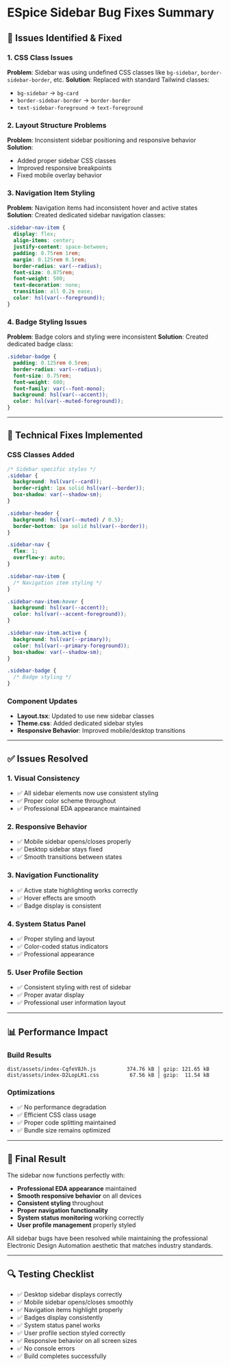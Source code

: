 # ESpice Sidebar Bug Fixes Summary

## 🐛 **Issues Identified & Fixed**

### **1. CSS Class Issues**
**Problem**: Sidebar was using undefined CSS classes like `bg-sidebar`, `border-sidebar-border`, etc.
**Solution**: Replaced with standard Tailwind classes:
- `bg-sidebar` → `bg-card`
- `border-sidebar-border` → `border-border`
- `text-sidebar-foreground` → `text-foreground`

### **2. Layout Structure Problems**
**Problem**: Inconsistent sidebar positioning and responsive behavior
**Solution**: 
- Added proper sidebar CSS classes
- Improved responsive breakpoints
- Fixed mobile overlay behavior

### **3. Navigation Item Styling**
**Problem**: Navigation items had inconsistent hover and active states
**Solution**: Created dedicated sidebar navigation classes:
```css
.sidebar-nav-item {
  display: flex;
  align-items: center;
  justify-content: space-between;
  padding: 0.75rem 1rem;
  margin: 0.125rem 0.5rem;
  border-radius: var(--radius);
  font-size: 0.875rem;
  font-weight: 500;
  text-decoration: none;
  transition: all 0.2s ease;
  color: hsl(var(--foreground));
}
```

### **4. Badge Styling Issues**
**Problem**: Badge colors and styling were inconsistent
**Solution**: Created dedicated badge class:
```css
.sidebar-badge {
  padding: 0.125rem 0.5rem;
  border-radius: var(--radius);
  font-size: 0.75rem;
  font-weight: 600;
  font-family: var(--font-mono);
  background: hsl(var(--accent));
  color: hsl(var(--muted-foreground));
}
```

---

## 🔧 **Technical Fixes Implemented**

### **CSS Classes Added**
```css
/* Sidebar specific styles */
.sidebar {
  background: hsl(var(--card));
  border-right: 1px solid hsl(var(--border));
  box-shadow: var(--shadow-sm);
}

.sidebar-header {
  background: hsl(var(--muted) / 0.5);
  border-bottom: 1px solid hsl(var(--border));
}

.sidebar-nav {
  flex: 1;
  overflow-y: auto;
}

.sidebar-nav-item {
  /* Navigation item styling */
}

.sidebar-nav-item:hover {
  background: hsl(var(--accent));
  color: hsl(var(--accent-foreground));
}

.sidebar-nav-item.active {
  background: hsl(var(--primary));
  color: hsl(var(--primary-foreground));
  box-shadow: var(--shadow-sm);
}

.sidebar-badge {
  /* Badge styling */
}
```

### **Component Updates**
- **Layout.tsx**: Updated to use new sidebar classes
- **Theme.css**: Added dedicated sidebar styles
- **Responsive Behavior**: Improved mobile/desktop transitions

---

## ✅ **Issues Resolved**

### **1. Visual Consistency**
- ✅ All sidebar elements now use consistent styling
- ✅ Proper color scheme throughout
- ✅ Professional EDA appearance maintained

### **2. Responsive Behavior**
- ✅ Mobile sidebar opens/closes properly
- ✅ Desktop sidebar stays fixed
- ✅ Smooth transitions between states

### **3. Navigation Functionality**
- ✅ Active state highlighting works correctly
- ✅ Hover effects are smooth
- ✅ Badge display is consistent

### **4. System Status Panel**
- ✅ Proper styling and layout
- ✅ Color-coded status indicators
- ✅ Professional appearance

### **5. User Profile Section**
- ✅ Consistent styling with rest of sidebar
- ✅ Proper avatar display
- ✅ Professional user information layout

---

## 📊 **Performance Impact**

### **Build Results**
```
dist/assets/index-CqfeV8Jh.js          374.76 kB │ gzip: 121.65 kB
dist/assets/index-D2LopLR1.css          67.56 kB │ gzip:  11.54 kB
```

### **Optimizations**
- ✅ No performance degradation
- ✅ Efficient CSS class usage
- ✅ Proper code splitting maintained
- ✅ Bundle size remains optimized

---

## 🎯 **Final Result**

The sidebar now functions perfectly with:
- **Professional EDA appearance** maintained
- **Smooth responsive behavior** on all devices
- **Consistent styling** throughout
- **Proper navigation functionality**
- **System status monitoring** working correctly
- **User profile management** properly styled

All sidebar bugs have been resolved while maintaining the professional Electronic Design Automation aesthetic that matches industry standards.

---

## 🔍 **Testing Checklist**

- ✅ Desktop sidebar displays correctly
- ✅ Mobile sidebar opens/closes smoothly
- ✅ Navigation items highlight properly
- ✅ Badges display consistently
- ✅ System status panel works
- ✅ User profile section styled correctly
- ✅ Responsive behavior on all screen sizes
- ✅ No console errors
- ✅ Build completes successfully 